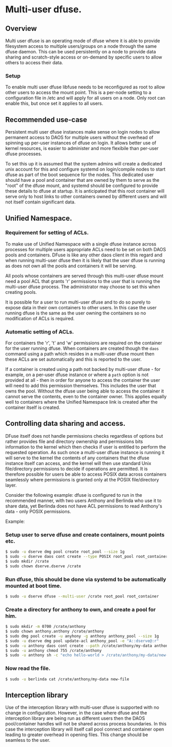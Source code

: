 # Multi-user dfuse.

## Overview

Multi user dfuse is an operating mode of dfuse where it is able to provide filesystem access to
multiple users/groups on a node through the same dfuse daemon.  This can be used persistently on a
node to provide data sharing and scratch-style access or on-demand by specific users to allow others
to access their data.

### Setup

To enable multi user dfuse libfuse needs to be reconfigured as root to allow other users to access
the mount point.  This is a per-node setting to a configuration file in /etc and will apply for all
users on a node.  Only root can enable this, but once set it applies to all users.

## Recommended use-case

Persistent multi user dfuse instances make sense on login nodes to allow permanent access to DAOS
for multiple users without the overhead of spinning up per-user instances of dfuse on login. It
allows better use of kernel resources, is easier to administer and more flexibile than per-user
dfuse processes.

To set this up it is assumed that the system admins will create a dedicated unix account for this
and configure systemd on login/compile nodes to start dfuse as part of the boot sequence for the
nodes.  This dedicated user should have a pool and container that are owned by them to serve as the
"root" of the dfuse mount, and systemd should be configured to provide these details to dfuse at
startup.  It is anticipated that this root container will serve only to host links to other
containers owned by different users and will not itself contain significant data.

## Unified Namespace.

### Requirement for setting of ACLs.

To make use of Unified Namespace with a single dfuse instance across processes for multiple users
appropriate ACLs need to be set on both DAOS pools and containers.  DFuse is like any other daos
client in this regard and when running multi-user dfuse then it is likely that the user dfuse is
running as does not own all the pools and containers it will be serving.

All pools whose containers are served through this multi-user dfuse mount need a pool ACL that
grants 'r' permissions to the user that is running the multi-user dfuse process. The administrator
may choose to set this when creating pools.

It is possible for a user to run multi-user dfuse and to do so purely to expose data in their own
containers to other users. In this case the user running dfuse is the same as the user owning the
containers so no modification of ACLs is required.

### Automatic setting of ACLs.

For containers the 'r', 't' and 'w' permissions are required on the container for the user running
dfuse.  When containers are created though the `daos` command using a path which resides in a
multi-user dfuse mount then these ACLs are set automatically and this is reported to the user.

If a container is created using a path not backed by multi-user dfuse - for example, on a per-user
dfuse instance or where a `path` option is not provided at all - then in order for anyone to access
the container the user will need to add this permission themselves.  This includes the user that
owns the pool. Without the dfuse user being able to access the container it cannot serve the
contents, even to the container owner.  This applies equally well to containers where the Unified
Namespace link is created after the container itself is created.


## Controlling data sharing and access.

DFuse itself does not handle permissions checks regardless of options but rather provides file and
directory ownership and permissions bits information to the kernel which then checks if user is
entitled to perform the requested operation.  As such once a multi-user dfuse instance is running it
will serve to the kernel the contents of any containers that the dfuse instance itself can access,
and the kernel will then use standard Unix file/directory permissions to decide if operations are
permitted.  It is therefore possible for users be able to access POSIX data across containers
seamlessly where permissions is granted only at the POSIX file/directory layer.

Consider the following example: dfuse is configured to run in the recommended manner, with two users
Anthony and Berlinda who use it to share data, yet Berlinda does not have ACL permissions to read
Anthony's data - only POSIX permissions.

Example:

### Setup user to serve dfuse and create containers, mount points etc.
```bash
$ sudo -u dserve dmg pool create root_pool --size 1g
$ sudo -u dserve daos cont create --type POSIX root_pool root_container
$ sudo mkdir /crate
$ sudo chown dserve.dserve /crate
```

### Run dfuse, this should be done via systemd to be automatically mounted at boot time.
```bash
$ sudo -u dserve dfuse --multi-user /crate root_pool root_container
```

### Create a directory for anthony to own, and create a pool for him.
```bash
$ sudo mkdir -m 0700 /crate/anthony
$ sudo chown anthony.anthony /crate/anthony
$ sudo dmg pool create -u anyhony -g anthony anthony_pool --size 1g
$ sudo -u dserve dmg pool update-acl anthony_pool -e "A::dserve@:r"
$ sudo -u anthony daos cont create --path /crate/anthony/my-data anthony_pool --type POSIX
$ sudo -u anthony chmod 755 /crate/anthony
$ sudo -u anthony sh -c "echo hello-world > /crate/anthony/my-data/new-file"
```

### Now read the file.
```bash
$ sudo -u berlinda cat /crate/anthony/my-data new-file
```

## Interception library

Use of the interception library with multi-user dfuse is supported with no change in configuration.
However, in the case where dfuse and the interception library are being run as different users then
the DAOS pool/container handles will not be shared across process boundaries.  In this case the
interception library will itself call pool connect and container open leading to greater overhead in
opening files.  This change should be seamless to the user.
